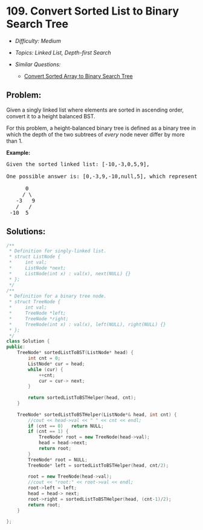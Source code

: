 # 109. Convert Sorted List to Binary Search Tree

* *Difficulty: Medium*

* *Topics: Linked List, Depth-first Search*

* *Similar Questions:*

  * [Convert Sorted Array to Binary Search Tree](./tests/convert-sorted-list-to-binary-search-tree.md)

## Problem:

<p>Given a singly linked list where elements are sorted in ascending order, convert it to a height balanced BST.</p>

<p>For this problem, a height-balanced binary tree is defined as a binary tree in which the depth of the two subtrees of <em>every</em> node never differ by more than 1.</p>

<p><strong>Example:</strong></p>

<pre>
Given the sorted linked list: [-10,-3,0,5,9],

One possible answer is: [0,-3,9,-10,null,5], which represents the following height balanced BST:

      0
     / \
   -3   9
   /   /
 -10  5
</pre>

## Solutions:

```c++
/**
 * Definition for singly-linked list.
 * struct ListNode {
 *     int val;
 *     ListNode *next;
 *     ListNode(int x) : val(x), next(NULL) {}
 * };
 */
/**
 * Definition for a binary tree node.
 * struct TreeNode {
 *     int val;
 *     TreeNode *left;
 *     TreeNode *right;
 *     TreeNode(int x) : val(x), left(NULL), right(NULL) {}
 * };
 */
class Solution {
public:
    TreeNode* sortedListToBST(ListNode* head) {
        int cnt = 0;
        ListNode* cur = head;
        while (cur) {
            ++cnt;
            cur = cur-> next;
        }
        
        return sortedListToBSTHelper(head, cnt);
    }
    
    TreeNode* sortedListToBSTHelper(ListNode*& head, int cnt) {
        //cout << head->val << " " << cnt << endl;
        if (cnt == 0)   return NULL;
        if (cnt == 1) {
            TreeNode* root = new TreeNode(head->val);
            head = head->next;
            return root;
        }
        TreeNode* root = NULL;
        TreeNode* left = sortedListToBSTHelper(head, cnt/2);
        
        root = new TreeNode(head->val);
        //cout << "root:" << root->val << endl;
        root->left = left;
        head = head-> next;
        root->right = sortedListToBSTHelper(head, (cnt-1)/2);
        return root;
    }
    
};
```
